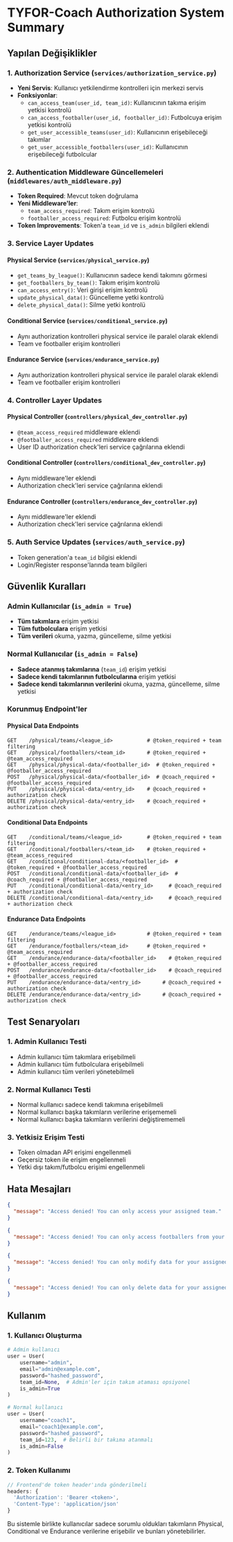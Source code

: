 # TYFOR-Coach Authorization System Summary

## Yapılan Değişiklikler

### 1. Authorization Service (`services/authorization_service.py`)
- **Yeni Servis**: Kullanıcı yetkilendirme kontrolleri için merkezi servis
- **Fonksiyonlar**:
  - `can_access_team(user_id, team_id)`: Kullanıcının takıma erişim yetkisi kontrolü
  - `can_access_footballer(user_id, footballer_id)`: Futbolcuya erişim yetkisi kontrolü
  - `get_user_accessible_teams(user_id)`: Kullanıcının erişebileceği takımlar
  - `get_user_accessible_footballers(user_id)`: Kullanıcının erişebileceği futbolcular

### 2. Authentication Middleware Güncellemeleri (`middlewares/auth_middleware.py`)
- **Token Required**: Mevcut token doğrulama
- **Yeni Middleware'ler**:
  - `team_access_required`: Takım erişim kontrolü
  - `footballer_access_required`: Futbolcu erişim kontrolü
- **Token Improvements**: Token'a `team_id` ve `is_admin` bilgileri eklendi

### 3. Service Layer Updates

#### Physical Service (`services/physical_service.py`)
- `get_teams_by_league()`: Kullanıcının sadece kendi takımını görmesi
- `get_footballers_by_team()`: Takım erişim kontrolü
- `can_access_entry()`: Veri girişi erişim kontrolü
- `update_physical_data()`: Güncelleme yetki kontrolü
- `delete_physical_data()`: Silme yetki kontrolü

#### Conditional Service (`services/conditional_service.py`)
- Aynı authorization kontrolleri physical service ile paralel olarak eklendi
- Team ve footballer erişim kontrolleri

#### Endurance Service (`services/endurance_service.py`)
- Aynı authorization kontrolleri physical service ile paralel olarak eklendi
- Team ve footballer erişim kontrolleri

### 4. Controller Layer Updates

#### Physical Controller (`controllers/physical_dev_controller.py`)
- `@team_access_required` middleware eklendi
- `@footballer_access_required` middleware eklendi
- User ID authorization check'leri service çağrılarına eklendi

#### Conditional Controller (`controllers/conditional_dev_controller.py`)
- Aynı middleware'ler eklendi
- Authorization check'leri service çağrılarına eklendi

#### Endurance Controller (`controllers/endurance_dev_controller.py`)
- Aynı middleware'ler eklendi
- Authorization check'leri service çağrılarına eklendi

### 5. Auth Service Updates (`services/auth_service.py`)
- Token generation'a `team_id` bilgisi eklendi
- Login/Register response'larında team bilgileri

## Güvenlik Kuralları

### Admin Kullanıcılar (`is_admin = True`)
- **Tüm takımlara** erişim yetkisi
- **Tüm futbolculara** erişim yetkisi
- **Tüm verileri** okuma, yazma, güncelleme, silme yetkisi

### Normal Kullanıcılar (`is_admin = False`)
- **Sadece atanmış takımlarına** (`team_id`) erişim yetkisi
- **Sadece kendi takımlarının futbolcularına** erişim yetkisi
- **Sadece kendi takımlarının verilerini** okuma, yazma, güncelleme, silme yetkisi

### Korunmuş Endpoint'ler

#### Physical Data Endpoints
```
GET    /physical/teams/<league_id>           # @token_required + team filtering
GET    /physical/footballers/<team_id>       # @token_required + @team_access_required
GET    /physical/physical-data/<footballer_id>  # @token_required + @footballer_access_required
POST   /physical/physical-data/<footballer_id>  # @coach_required + @footballer_access_required
PUT    /physical/physical-data/<entry_id>    # @coach_required + authorization check
DELETE /physical/physical-data/<entry_id>    # @coach_required + authorization check
```

#### Conditional Data Endpoints
```
GET    /conditional/teams/<league_id>        # @token_required + team filtering
GET    /conditional/footballers/<team_id>    # @token_required + @team_access_required
GET    /conditional/conditional-data/<footballer_id>  # @token_required + @footballer_access_required
POST   /conditional/conditional-data/<footballer_id>  # @coach_required + @footballer_access_required
PUT    /conditional/conditional-data/<entry_id>     # @coach_required + authorization check
DELETE /conditional/conditional-data/<entry_id>     # @coach_required + authorization check
```

#### Endurance Data Endpoints
```
GET    /endurance/teams/<league_id>          # @token_required + team filtering
GET    /endurance/footballers/<team_id>      # @token_required + @team_access_required
GET    /endurance/endurance-data/<footballer_id>    # @token_required + @footballer_access_required
POST   /endurance/endurance-data/<footballer_id>    # @coach_required + @footballer_access_required
PUT    /endurance/endurance-data/<entry_id>       # @coach_required + authorization check
DELETE /endurance/endurance-data/<entry_id>       # @coach_required + authorization check
```

## Test Senaryoları

### 1. Admin Kullanıcı Testi
- Admin kullanıcı tüm takımlara erişebilmeli
- Admin kullanıcı tüm futbolculara erişebilmeli
- Admin kullanıcı tüm verileri yönetebilmeli

### 2. Normal Kullanıcı Testi
- Normal kullanıcı sadece kendi takımına erişebilmeli
- Normal kullanıcı başka takımların verilerine erişememeli
- Normal kullanıcı başka takımların verilerini değiştirememeli

### 3. Yetkisiz Erişim Testi
- Token olmadan API erişimi engellenmeli
- Geçersiz token ile erişim engellenmeli
- Yetki dışı takım/futbolcu erişimi engellenmeli

## Hata Mesajları

```json
{
  "message": "Access denied! You can only access your assigned team."
}

{
  "message": "Access denied! You can only access footballers from your assigned team."
}

{
  "message": "Access denied! You can only modify data for your assigned team."
}

{
  "message": "Access denied! You can only delete data for your assigned team."
}
```

## Kullanım

### 1. Kullanıcı Oluşturma
```python
# Admin kullanıcı
user = User(
    username="admin",
    email="admin@example.com", 
    password="hashed_password",
    team_id=None,  # Admin'ler için takım ataması opsiyonel
    is_admin=True
)

# Normal kullanıcı
user = User(
    username="coach1",
    email="coach1@example.com",
    password="hashed_password", 
    team_id=123,  # Belirli bir takıma atanmalı
    is_admin=False
)
```

### 2. Token Kullanımı
```javascript
// Frontend'de token header'ında gönderilmeli
headers: {
  'Authorization': 'Bearer <token>',
  'Content-Type': 'application/json'
}
```

Bu sistemle birlikte kullanıcılar sadece sorumlu oldukları takımların Physical, Conditional ve Endurance verilerine erişebilir ve bunları yönetebilirler.
